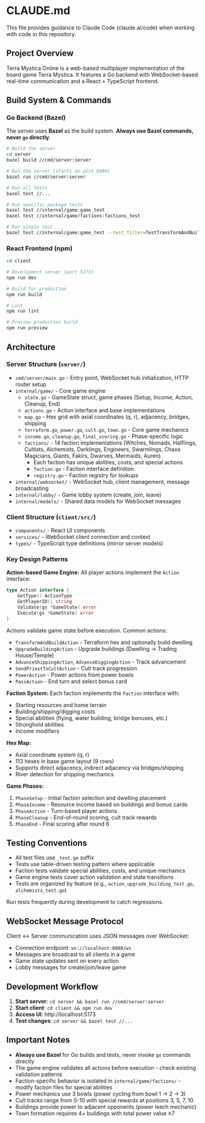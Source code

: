 # CLAUDE.md

This file provides guidance to Claude Code (claude.ai/code) when working with code in this repository.

## Project Overview

Terra Mystica Online is a web-based multiplayer implementation of the board game Terra Mystica. It features a Go backend with WebSocket-based real-time communication and a React + TypeScript frontend.

## Build System & Commands

### Go Backend (Bazel)

The server uses **Bazel** as the build system. **Always use Bazel commands, never `go` directly**.

```bash
# Build the server
cd server
bazel build //cmd/server:server

# Run the server (starts on port 8080)
bazel run //cmd/server:server

# Run all tests
bazel test //...

# Run specific package tests
bazel test //internal/game:game_test
bazel test //internal/game/factions:factions_test

# Run single test
bazel test //internal/game:game_test --test_filter=TestTransformAndBuild
```

### React Frontend (npm)

```bash
cd client

# Development server (port 5173)
npm run dev

# Build for production
npm run build

# Lint
npm run lint

# Preview production build
npm run preview
```

## Architecture

### Server Structure (`server/`)

- `cmd/server/main.go` - Entry point, WebSocket hub initialization, HTTP router setup
- `internal/game/` - Core game engine
  - `state.go` - GameState struct, game phases (Setup, Income, Action, Cleanup, End)
  - `actions.go` - Action interface and base implementations
  - `map.go` - Hex grid with axial coordinates (q, r), adjacency, bridges, shipping
  - `terraform.go`, `power.go`, `cult.go`, `town.go` - Core game mechanics
  - `income.go`, `cleanup.go`, `final_scoring.go` - Phase-specific logic
  - `factions/` - 14 faction implementations (Witches, Nomads, Halflings, Cultists, Alchemists, Darklings, Engineers, Swarmlings, Chaos Magicians, Giants, Fakirs, Dwarves, Mermaids, Auren)
    - Each faction has unique abilities, costs, and special actions
    - `faction.go` - Faction interface definition
    - `registry.go` - Faction registry for lookups
- `internal/websocket/` - WebSocket hub, client management, message broadcasting
- `internal/lobby/` - Game lobby system (create, join, leave)
- `internal/models/` - Shared data models for WebSocket messages

### Client Structure (`client/src/`)

- `components/` - React UI components
- `services/` - WebSocket client connection and context
- `types/` - TypeScript type definitions (mirror server models)

### Key Design Patterns

**Action-based Game Engine:**
All player actions implement the `Action` interface:
```go
type Action interface {
    GetType() ActionType
    GetPlayerID() string
    Validate(gs *GameState) error
    Execute(gs *GameState) error
}
```

Actions validate game state before execution. Common actions:
- `TransformAndBuildAction` - Terraform hex and optionally build dwelling
- `UpgradeBuildingAction` - Upgrade buildings (Dwelling → Trading House/Temple)
- `AdvanceShippingAction`, `AdvanceDiggingAction` - Track advancement
- `SendPriestToCultAction` - Cult track progression
- `PowerAction` - Power actions from power bowls
- `PassAction` - End turn and select bonus card

**Faction System:**
Each faction implements the `Faction` interface with:
- Starting resources and home terrain
- Building/shipping/digging costs
- Special abilities (flying, water building, bridge bonuses, etc.)
- Stronghold abilities
- Income modifiers

**Hex Map:**
- Axial coordinate system (q, r)
- 113 hexes in base game layout (9 rows)
- Supports direct adjacency, indirect adjacency via bridges/shipping
- River detection for shipping mechanics

**Game Phases:**
1. `PhaseSetup` - Initial faction selection and dwelling placement
2. `PhaseIncome` - Resource income based on buildings and bonus cards
3. `PhaseAction` - Turn-based player actions
4. `PhaseCleanup` - End-of-round scoring, cult track rewards
5. `PhaseEnd` - Final scoring after round 6

## Testing Conventions

- All test files use `_test.go` suffix
- Tests use table-driven testing pattern where applicable
- Faction tests validate special abilities, costs, and unique mechanics
- Game engine tests cover action validation and state transitions
- Tests are organized by feature (e.g., `action_upgrade_building_test.go`, `alchemists_test.go`)

Run tests frequently during development to catch regressions.

## WebSocket Message Protocol

Client ↔ Server communication uses JSON messages over WebSocket:
- Connection endpoint: `ws://localhost:8080/ws`
- Messages are broadcast to all clients in a game
- Game state updates sent on every action
- Lobby messages for create/join/leave game

## Development Workflow

1. **Start server**: `cd server && bazel run //cmd/server:server`
2. **Start client**: `cd client && npm run dev`
3. **Access UI**: http://localhost:5173
4. **Test changes**: `cd server && bazel test //...`

## Important Notes

- **Always use Bazel** for Go builds and tests, never invoke `go` commands directly
- The game engine validates all actions before execution - check existing validation patterns
- Faction-specific behavior is isolated in `internal/game/factions/` - modify faction files for special abilities
- Power mechanics use 3 bowls (power cycling from bowl 1 → 2 → 3)
- Cult tracks range from 0-10 with special rewards at positions 3, 5, 7, 10
- Buildings provide power to adjacent opponents (power leech mechanic)
- Town formation requires 4+ buildings with total power value ≥7
